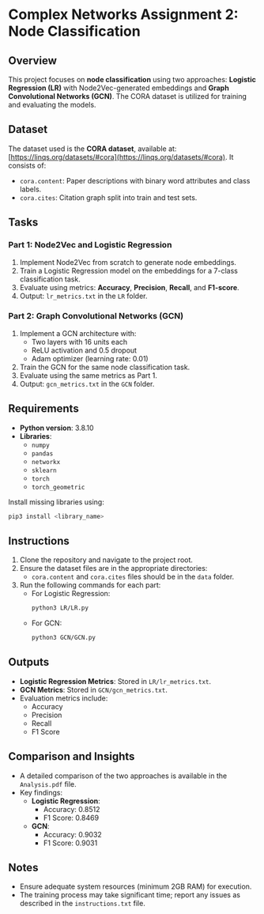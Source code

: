 # Complex Networks Assignment 2: Node Classification

## Overview
This project focuses on **node classification** using two approaches: **Logistic Regression (LR)** with Node2Vec-generated embeddings and **Graph Convolutional Networks (GCN)**. The CORA dataset is utilized for training and evaluating the models.

## Dataset
The dataset used is the **CORA dataset**, available at: [https://linqs.org/datasets/#cora](https://linqs.org/datasets/#cora). It consists of:
- `cora.content`: Paper descriptions with binary word attributes and class labels.
- `cora.cites`: Citation graph split into train and test sets.

## Tasks
### Part 1: Node2Vec and Logistic Regression
1. Implement Node2Vec from scratch to generate node embeddings.
2. Train a Logistic Regression model on the embeddings for a 7-class classification task.
3. Evaluate using metrics: **Accuracy**, **Precision**, **Recall**, and **F1-score**.
4. Output: `lr_metrics.txt` in the `LR` folder.

### Part 2: Graph Convolutional Networks (GCN)
1. Implement a GCN architecture with:
   - Two layers with 16 units each
   - ReLU activation and 0.5 dropout
   - Adam optimizer (learning rate: 0.01)
2. Train the GCN for the same node classification task.
3. Evaluate using the same metrics as Part 1.
4. Output: `gcn_metrics.txt` in the `GCN` folder.

## Requirements
- **Python version**: 3.8.10
- **Libraries**:
  - `numpy`
  - `pandas`
  - `networkx`
  - `sklearn`
  - `torch`
  - `torch_geometric`

Install missing libraries using:
```bash
pip3 install <library_name>
```

## Instructions
1. Clone the repository and navigate to the project root.
2. Ensure the dataset files are in the appropriate directories:
   - `cora.content` and `cora.cites` files should be in the `data` folder.
3. Run the following commands for each part:
   - For Logistic Regression:
     ```bash
     python3 LR/LR.py
     ```
   - For GCN:
     ```bash
     python3 GCN/GCN.py
     ```

## Outputs
- **Logistic Regression Metrics**: Stored in `LR/lr_metrics.txt`.
- **GCN Metrics**: Stored in `GCN/gcn_metrics.txt`.
- Evaluation metrics include:
  - Accuracy
  - Precision
  - Recall
  - F1 Score

## Comparison and Insights
- A detailed comparison of the two approaches is available in the `Analysis.pdf` file.
- Key findings:
  - **Logistic Regression**:
    - Accuracy: 0.8512
    - F1 Score: 0.8469
  - **GCN**:
    - Accuracy: 0.9032
    - F1 Score: 0.9031

## Notes
- Ensure adequate system resources (minimum 2GB RAM) for execution.
- The training process may take significant time; report any issues as described in the `instructions.txt` file.
